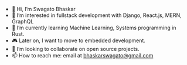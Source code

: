 - 👋 Hi, I’m Swagato Bhaskar
- 👀 I’m interested in fullstack development with Django, React.js, MERN, GraphQL
- 🌱 I’m currently learning Machine Learning, Systems programming in Rust.
- 🎮 Later on, I want to move to embedded development.
- 💞️ I’m looking to collaborate on open source projects.
- 📫 How to reach me: email at bhaskarswagato@gmail.com

<!---
swagatobhaskar/swagatobhaskar is a ✨ special ✨ repository because its `README.md` (this file) appears on your GitHub profile.
You can click the Preview link to take a look at your changes.
--->
